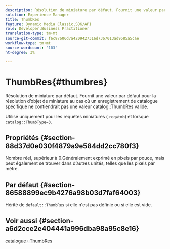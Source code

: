 ```yaml
---
description: Résolution de miniature par défaut. Fournit une valeur par défaut pour la résolution d’objet de miniature au cas où un enregistrement de catalogue spécifique ne contiendrait pas de valeur ThumbRes de catalogue valide.
solution: Experience Manager
title: ThumbRes
feature: Dynamic Media Classic,SDK/API
role: Developer,Business Practitioner
translation-type: tm+mt
source-git-commit: f6c97606d7a4209427316d7367013ad9585a5cae
workflow-type: tm+mt
source-wordcount: '103'
ht-degree: 3%

---
```



# ThumbRes{#thumbres}

Résolution de miniature par défaut. Fournit une valeur par défaut pour la résolution d’objet de miniature au cas où un enregistrement de catalogue spécifique ne contiendrait pas une valeur catalog::ThumbRes valide.

Utilisé uniquement pour les requêtes miniatures ( `req=tmb`) et lorsque `catalog::ThumbType=3`.

## Propriétés {#section-88d37d0e030f4879a9e584dd2cc780f3}

Nombre réel, supérieur à 0.Généralement exprimé en pixels par pouce, mais peut également se trouver dans d’autres unités, telles que les pixels par mètre.

## Par défaut {#section-86588899ec9b4276a98b03d7faf64003}

Hérité de `default::ThumbRes` si elle n&#39;est pas définie ou si elle est vide.

## Voir aussi {#section-a6d2cce2e404441a996dba98a95c8e16}

[catalogue ::ThumbRes](../../../../../is-api/image-catalog/image-serving-api-ref/c-image-catalog-reference/c-image-svg-data-reference/c-image-data-reference/r-thumbres-cat.md#reference-eedb9991397347c3bed5bd0a785c4c69)

